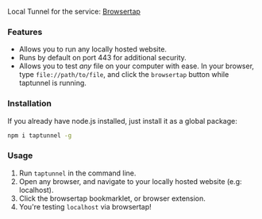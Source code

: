 Local Tunnel for the service: [Browsertap](http://browsertap.com)

### Features

- Allows you to run any locally hosted website.
- Runs by default on port 443 for additional security.
- Allows you to test *any* file on your computer with ease. In your browser, type `file://path/to/file`, and click the `browsertap` button while taptunnel is running.

### Installation

If you already have node.js installed, just install it as a global package:

```bash
npm i taptunnel -g
```

### Usage

1. Run `taptunnel` in the command line.
2. Open any browser, and navigate to your locally hosted website (e.g: localhost).
3. Click the browsertap bookmarklet, or browser extension.
4. You're testing `localhost` via browsertap!
